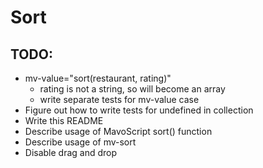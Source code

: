 # Sort

## TODO: 
- mv-value="sort(restaurant, rating)"
	- rating is not a string, so will become an array
	- write separate tests for mv-value case
- Figure out how to write tests for undefined in collection
- Write this README
 - Describe usage of MavoScript sort() function
 - Describe usage of mv-sort
- Disable drag and drop
